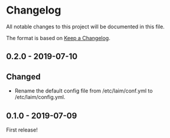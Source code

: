 # Changelog

All notable changes to this project will be documented in this file.

The format is based on [Keep a Changelog](http://keepachangelog.com/).


0.2.0 - 2019-07-10
------------------

## Changed
- Rename the default config file from /etc/laim/conf.yml to /etc/laim/config.yml.


0.1.0 - 2019-07-09
------------------

First release!
